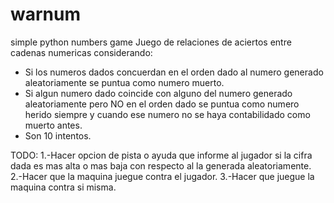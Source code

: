 # warnum
simple python numbers game 
Juego de relaciones de aciertos entre cadenas numericas considerando:
- Si los numeros dados concuerdan en el orden dado al numero generado aleatoriamente se puntua como numero muerto.
- Si algun numero dado coincide con alguno del numero generado aleatoriamente pero NO en el orden dado se puntua como numero herido siempre y cuando ese numero no se haya contabilidado como muerto antes.
- Son 10 intentos.

TODO:
1.-Hacer opcion de pista o ayuda que informe al jugador si la cifra dada es mas alta o mas baja con respecto al la generada aleatoriamente.
2.-Hacer que la maquina juegue contra el jugador.
3.-Hacer que juegue la maquina contra si misma.
